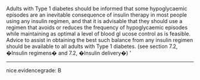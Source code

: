 Adults with Type 1 diabetes should be informed that some hypoglycaemic episodes are an inevitable consequence of insulin therapy in most people using any insulin regimen, and that it is advisable that they should use a regimen that avoids or reduces the frequency of hypoglycaemic episodes while maintaining as optimal a level of blood gl ucose control as is feasible. Advice to assist in obtaining the best such balance from any insulin regimen should be available to all adults with Type 1 diabetes. (see section 7.2, �Insulin regimens� and 7.2, �Insulin delivery�)
'

---
 nice.evidencegrade: B
